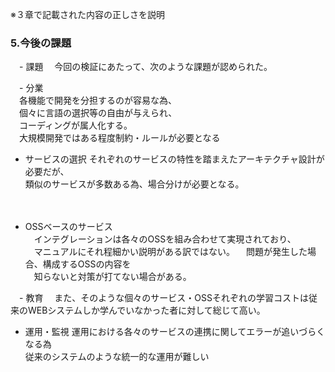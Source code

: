 ※３章で記載された内容の正しさを説明

### 5.今後の課題

　- 課題
　今回の検証にあたって、次のような課題が認められた。

　- 分業  
　各機能で開発を分担するのが容易な為、  
　個々に言語の選択等の自由が与えられ、  
　コーディングが属人化する。  
　大規模開発ではある程度制約・ルールが必要となる
　
  - サービスの選択
  それぞれのサービスの特性を踏まえたアーキテクチャ設計が必要だが、  
  類似のサービスが多数ある為、場合分けが必要となる。  
    
　
  - OSSベースのサービス  
　インテグレーションは各々のOSSを組み合わせて実現されており、  
　マニュアルにそれ程細かい説明がある訳ではない。 
　問題が発生した場合、構成するOSSの内容を  
　知らないと対策が打てない場合がある。  

　- 教育
　また、そのような個々のサービス・OSSそれぞれの学習コストは従来のWEBシステムしか学んでいなかった者に対して総じて高い。  
  
  - 運用・監視
  運用における各々のサービスの連携に関してエラーが追いづらくなる為  
  従来のシステムのような統一的な運用が難しい
　

